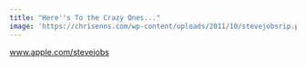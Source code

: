 ```yaml
---
title: "Here''s To the Crazy Ones..."
image: 'https://chrisenns.com/wp-content/uploads/2011/10/stevejobsrip.png'
---
```

<p><a href="http://www.apple.com/stevejobs/">www.apple.com/stevejobs</a></p>
